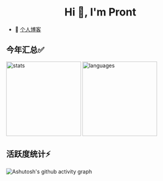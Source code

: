 

<!--
**Pronting/Pronting** is a ✨ _special_ ✨ repository because its `README.md` (this file) appears on your GitHub profile.

Here are some ideas to get you started:

- 🔭 I’m currently working on ...
- 🌱 I’m currently learning ...
- 👯 I’m looking to collaborate on ...
- 🤔 I’m looking for help with ...
- 💬 Ask me about ...
- 📫 How to reach me: ...
- 😄 Pronouns: ...
- ⚡ Fun fact: ...
-->

<h1 align="center">Hi 👋, I'm Pront</h1>


* 🔭  [个人博客](https://www.cnblogs.com/pronting)


## 今年汇总✅

<p>
  <img src="https://github-readme-stats.vercel.app/api?username=Pronting&show_icons=true" height="200" alt="stats"/>
<img src="https://github-readme-stats.vercel.app/api/top-langs/?username=Pronting&layout=compact" height="200" alt="languages"/>
</p>



## 活跃度统计⚡
![Ashutosh's github activity graph](https://github-readme-activity-graph.vercel.app/graph?username=Pronting)
